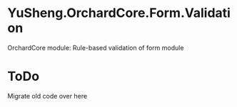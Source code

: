 # YuSheng.OrchardCore.Form.Validation
OrchardCore module: Rule-based validation of form module

# ToDo
Migrate old code over here
